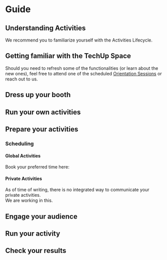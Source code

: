 # Guide

## Understanding Activities

We recommend you to familiarize yourself with the Activities Lifecycle.

## Getting familiar with the TechUp Space



Should you need to refresh some of the functionalities (or learn about the new ones), feel free to attend one of the scheduled [Orientation Sessions](../../activities/space-management/orientation-sessions.md) or reach out to us.



## Dress up your booth





## Run your own activities



## Prepare your activities



### Scheduling

#### Global Activities

Book your preferred time here:

#### Private Activities

As of time of writing, there is no integrated way to communicate your private activities.\
We are working in this.

####

## Engage your audience



## Run your activity



## Check your results









